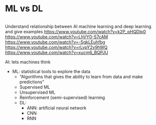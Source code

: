 # ML vs DL

<img alt="" src="https://i.imgur.com/nqiby0U.png">

Understand relationship between AI machine learning and deep learning and give examples
https://www.youtube.com/watch?v=k2P_pHQDlp0
https://www.youtube.com/watch?v=LhVY0-S7cAM
https://www.youtube.com/watch?v=-SgkLEuhfbg
https://www.youtube.com/watch?v=rLvpY2v9hWQ
https://www.youtube.com/watch?v=xucm6_BQPJU

AI: lets machines think
* ML: statistical tools to explore the data
    * “Algorithms that gives the ability to learn from data and make predictions”
    * Supervised ML
    * Unsupervised ML
    * Reinforcement (semi-supervised) learning
    * DL:
        * ANN: artificial neural network
        * CNN
        * RNN
